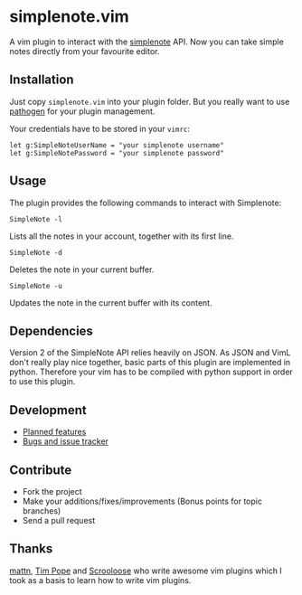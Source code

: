 # simplenote.vim
A vim plugin to interact with the [simplenote][1] API.
Now you can take simple notes directly from your favourite editor.

## Installation
Just copy `simplenote.vim` into your plugin folder. But you really want to use
[pathogen][5] for your plugin management.

Your credentials have to be stored in your `vimrc`:

    let g:SimpleNoteUserName = "your simplenote username"
    let g:SimpleNotePassword = "your simplenote password"

## Usage
The plugin provides the following commands to interact with Simplenote:

    SimpleNote -l

Lists all the notes in your account, together with its first line.

    SimpleNote -d

Deletes the note in your current buffer.

    SimpleNote -u

Updates the note in the current buffer with its content.

## Dependencies
Version 2 of the SimpleNote API relies heavily on JSON. As JSON and VimL don't
really play nice together, basic parts of this plugin are implemented in
python. Therefore your vim has to be compiled with python support in order to
use this plugin.

## Development
- [Planned features](http://www.pivotaltracker.com/projects/288621)
- [Bugs and issue tracker](https://github.com/mrtazz/simplenote.vim/issues)

## Contribute
- Fork the project
- Make your additions/fixes/improvements (Bonus points for topic branches)
- Send a pull request

## Thanks
[mattn][2], [Tim Pope][3] and [Scrooloose][4] who write awesome vim plugins
which I took as a basis to learn how to write vim plugins.

[1]: http://simplenoteapp.com/
[2]: http://github.com/mattn
[3]: http://github.com/tpope
[4]: http://github.com/scrooloose
[5]: http://github.com/tpope/vim-pathogen
